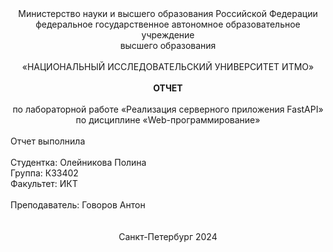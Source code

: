 <div align="center">
    Министерство науки и высшего образования Российской Федерации<br>
    федеральное государственное автономное образовательное учреждение<br>
    высшего образования<br>
    <br>
    «НАЦИОНАЛЬНЫЙ ИССЛЕДОВАТЕЛЬСКИЙ УНИВЕРСИТЕТ ИТМО»<br>
    <br>
    <b>ОТЧЕТ</b><br>
    <br>
    по лабораторной работе «Реализация серверного приложения FastAPI»<br>
    по дисциплине «Web-программирование»<br>
</div>
<br>
Отчет выполнила<br>
<br>
Студентка: Олейникова Полина <br>
Группа: К33402<br>
Факультет: ИКТ<br>
<br>
Преподаватель: Говоров Антон<br>
<br>
<br>
<div align="center">
    Санкт-Петербург 2024
</div>
